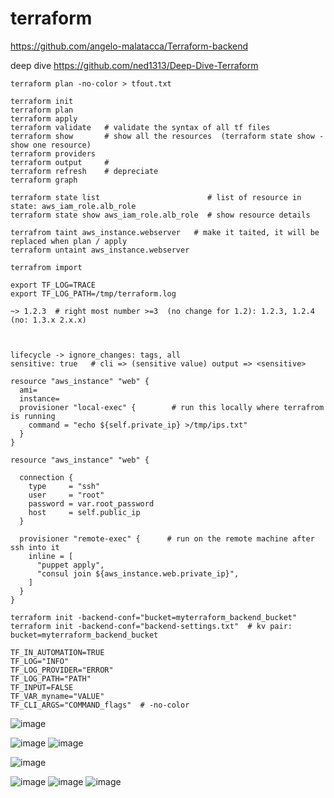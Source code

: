 # terraform

https://github.com/angelo-malatacca/Terraform-backend

deep dive
https://github.com/ned1313/Deep-Dive-Terraform

```
terraform plan -no-color > tfout.txt    
```

```
terraform init
terraform plan
terraform apply
terraform validate   # validate the syntax of all tf files
terraform show       # show all the resources  (terraform state show - show one resource)
terraform providers
terraform output     #
terraform refresh    # depreciate
terraform graph

terraform state list                        # list of resource in state: aws_iam_role.alb_role
terraform state show aws_iam_role.alb_role  # show resource details

terrafrom taint aws_instance.webserver   # make it taited, it will be replaced when plan / apply
terraform untaint aws_instance.webserver

terrafrom import 

export TF_LOG=TRACE
export TF_LOG_PATH=/tmp/terraform.log

~> 1.2.3  # right most number >=3  (no change for 1.2): 1.2.3, 1.2.4 (no: 1.3.x 2.x.x)
 


lifecycle -> ignore_changes: tags, all
sensitive: true   # cli => (sensitive value) output => <sensitive> 

resource "aws_instance" "web" {
  ami=
  instance=
  provisioner "local-exec" {        # run this locally where terrafrom is running
    command = "echo ${self.private_ip} >/tmp/ips.txt"
  }
}

resource "aws_instance" "web" {

  connection {
    type     = "ssh"
    user     = "root"
    password = var.root_password
    host     = self.public_ip
  }

  provisioner "remote-exec" {      # run on the remote machine after ssh into it
    inline = [
      "puppet apply",
      "consul join ${aws_instance.web.private_ip}",
    ]
  }
}

```

```
terraform init -backend-conf="bucket=myterraform_backend_bucket"
terraform init -backend-conf="backend-settings.txt"  # kv pair: bucket=myterraform_backend_bucket
```
```
TF_IN_AUTOMATION=TRUE
TF_LOG="INFO"
TF_LOG_PROVIDER="ERROR"
TF_LOG_PATH="PATH"
TF_INPUT=FALSE
TF_VAR_myname="VALUE"
TF_CLI_ARGS="COMMAND_flags"  # -no-color

```


![image](https://github.com/user-attachments/assets/93838552-cf4b-4f79-82c4-c5cba32b11dd)


![image](https://github.com/user-attachments/assets/c8f94bcd-1dc7-4d2a-9e0c-d04ededb1f80)
![image](https://github.com/user-attachments/assets/85f430f9-5fa9-4a64-9d46-4907910289e6)


![image](https://github.com/jhong40/terraform/assets/13383120/2b098bb1-1e18-4ca1-95f6-4824b7c1ecc7)

![image](https://github.com/user-attachments/assets/56257db2-855d-4229-ac8c-ef4166a53e1c)
![image](https://github.com/user-attachments/assets/fe23a9fb-944c-42c1-a8c7-f0c263035ac0)
![image](https://github.com/user-attachments/assets/5a0b6be4-d04c-47fa-9b2d-0d2a1a75d2e9)







